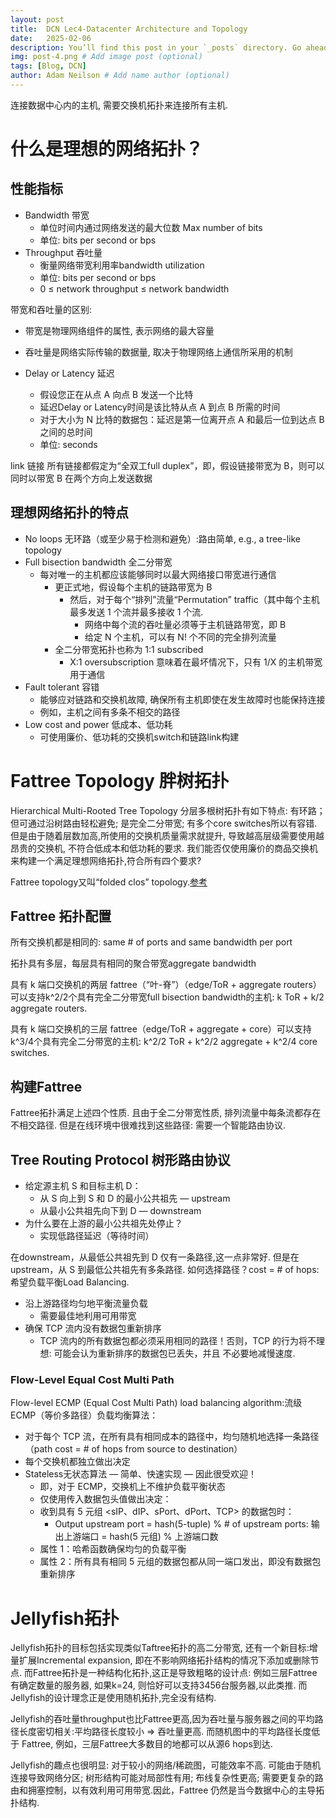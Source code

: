 ```yaml
---
layout: post
title:  DCN Lec4-Datacenter Architecture and Topology
date:   2025-02-06
description: You’ll find this post in your `_posts` directory. Go ahead and edit it and re-build the site to see your changes. # Add post description (optional)
img: post-4.png # Add image post (optional)
tags: [Blog, DCN]
author: Adam Neilson # Add name author (optional)
---
```


连接数据中心内的主机, 需要交换机拓扑来连接所有主机.

# 什么是理想的网络拓扑？

## 性能指标

- Bandwidth 带宽
  - 单位时间内通过网络发送的最大位数 Max number of bits 
  - 单位: bits per second or bps
- Throughput 吞吐量
  - 衡量网络带宽利用率bandwidth utilization
  - 单位: bits per second or bps
  - 0 ≤ network throughput ≤ network bandwidth

带宽和吞吐量的区别:
  - 带宽是物理网络组件的属性, 表示网络的最大容量
  - 吞吐量是网络实际传输的数据量, 取决于物理网络上通信所采用的机制

- Delay or Latency 延迟
  - 假设您正在从点 A 向点 B 发送一个比特
  - 延迟Delay or Latency时间是该比特从点 A 到点 B 所需的时间
  - 对于大小为 N 比特的数据包：延迟是第一位离开点 A 和最后一位到达点 B 之间的总时间
  - 单位: seconds

link 链接
所有链接都假定为“全双工full duplex”，即，假设链接带宽为 B，则可以同时以带宽 B 在两个方向上发送数据

## 理想网络拓扑的特点

- No loops 无环路（或至少易于检测和避免）:路由简单, e.g., a tree-like topology
- Full bisection bandwidth 全二分带宽
  - 每对唯一的主机都应该能够同时以最大网络接口带宽进行通信
    - 更正式地，假设每个主机的链路带宽为 B
      - 然后，对于每个“排列”流量“Permutation” traffic（其中每个主机最多发送 1 个流并最多接收 1 个流.
        - 网络中每个流的吞吐量必须等于主机链路带宽，即 B
        - 给定 N 个主机，可以有 N! 个不同的完全排列流量
    - 全二分带宽拓扑也称为 1:1 subscribed
      - X:1 oversubscription 意味着在最坏情况下，只有 1/X 的主机带宽用于通信
- Fault tolerant 容错
  - 能够应对链路和交换机故障, 确保所有主机即使在发生故障时也能保持连接
  - 例如，主机之间有多条不相交的路径
- Low cost and power 低成本、低功耗
  - 可使用廉价、低功耗的交换机switch和链路link构建

# Fattree Topology 胖树拓扑

Hierarchical Multi-Rooted Tree Topology 分层多根树拓扑有如下特点: 有环路；但可通过沿树路由轻松避免; 是完全二分带宽; 有多个core switches所以有容错. 但是由于随着层数加高,所使用的交换机质量需求就提升, 导致越高层级需要使用越昂贵的交换机, 不符合低成本和低功耗的要求. 我们能否仅使用廉价的商品交换机来构建一个满足理想网络拓扑,符合所有四个要求?

Fattree topology又叫“folded clos” topology.[参考][ft]

[ft]: https://packetpushers.net/blog/demystifying-dcn-topologies-clos-fat-trees-part2/

## Fattree 拓扑配置

所有交换机都是相同的: same # of ports and same bandwidth per port

拓扑具有多层，每层具有相同的聚合带宽aggregate bandwidth

具有 k 端口交换机的两层 fattree（“叶-脊”）（edge/ToR + aggregate routers）可以支持k^2/2个具有完全二分带宽full bisection bandwidth的主机: k ToR + k/2 aggregate routers.

具有 k 端口交换机的三层 fattree（edge/ToR + aggregate + core）可以支持k^3/4个具有完全二分带宽的主机: k^2/2 ToR + k^2/2 aggregate + k^2/4 core switches.

## 构建Fattree

Fattree拓扑满足上述四个性质. 且由于全二分带宽性质, 排列流量中每条流都存在不相交路径. 但是在线环境中很难找到这些路径: 需要一个智能路由协议.

## Tree Routing Protocol 树形路由协议

- 给定源主机 S 和目标主机 D：
  - 从 S 向上到 S 和 D 的最小公共祖先 — upstream
  - 从最小公共祖先向下到 D — downstream
- 为什么要在上游的最小公共祖先处停止？
  - 实现低路径延迟（等待时间）

在downstream，从最低公共祖先到 D 仅有一条路径,这一点非常好. 但是在upstream，从 S 到最低公共祖先有多条路径. 如何选择路径？cost = # of hops: 希望负载平衡Load Balancing.

- 沿上游路径均匀地平衡流量负载
  - 需要最佳地利用可用带宽
- 确保 TCP 流内没有数据包重新排序
  - TCP 流内的所有数据包都必须采用相同的路径！否则，TCP 的行为将不理想: 可能会认为重新排序的数据包已丢失，并且
不必要地减慢速度.

### Flow-Level Equal Cost Multi Path

Flow-level ECMP (Equal Cost Multi Path) load balancing algorithm:流级 ECMP（等价多路径）负载均衡算法：

- 对于每个 TCP 流，在所有具有相同成本的路径中，均匀随机地选择一条路径（path cost = # of hops from source to destination）
- 每个交换机都独立做出决定
- Stateless无状态算法 — 简单、快速实现 — 因此很受欢迎！
  - 即，对于 ECMP，交换机上不维护负载平衡状态
  - 仅使用传入数据包头值做出决定：
  - 收到具有 5 元组 <sIP、dIP、sPort、dPort、TCP> 的数据包时：
    - Output upstream port = hash(5-tuple) % # of upstream ports: 输出上游端口 = hash(5 元组) % 上游端口数
  - 属性 1：哈希函数确保均匀的负载平衡
  - 属性 2：所有具有相同 5 元组的数据包都从同一端口发出，即没有数据包重新排序


# Jellyfish拓扑

Jellyfish拓扑的目标包括实现类似Taftree拓扑的高二分带宽, 还有一个新目标:增量扩展Incremental expansion, 即在不影响网络拓扑结构的情况下添加或删除节点. 而Fattree拓扑是一种结构化拓扑,这正是导致粗略的设计点: 例如三层Fattree有确定数量的服务器, 如果k=24, 则恰好可以支持3456台服务器,以此类推. 而Jellyfish的设计理念正是使用随机拓扑,完全没有结构.

Jellyfish的吞吐量throughput也比Fattree更高,因为吞吐量与服务器之间的平均路径长度密切相关:平均路径长度较小 => 吞吐量更高. 而随机图中的平均路径长度低于 Fattree, 例如，三层Fattree大多数目的地都可以从源6 hops到达.

Jellyfish的趣点也很明显: 对于较小的网络/稀疏图，可能效率不高. 可能由于随机连接导致网络分区; 树形结构可能对局部性有用; 布线复杂性更高; 需要更复杂的路由和拥塞控制，以有效利用可用带宽.因此，Fattree 仍然是当今数据中心的主导拓扑结构.

